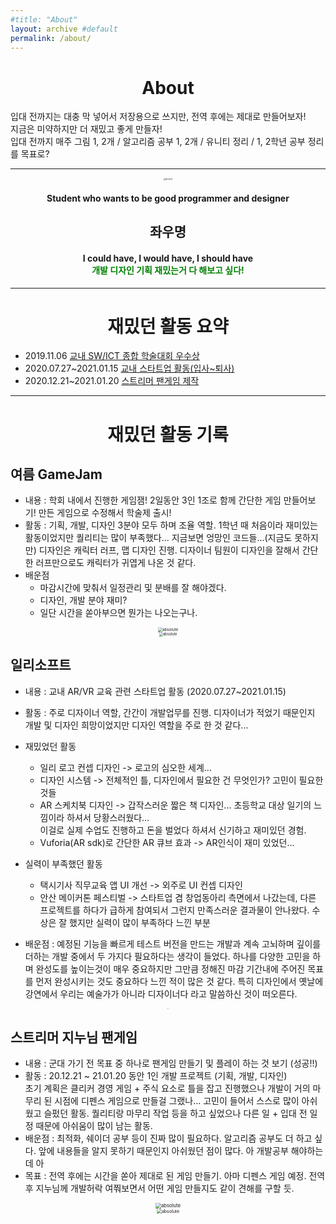```yaml
---
#title: "About"
layout: archive #default
permalink: /about/
---
```


<center> <h1>About</h1></center>

입대 전까지는 대충 막 넣어서 저장용으로 쓰지만, 전역 후에는 제대로 만들어보자!
<br>지금은 미약하지만 더 재밌고 좋게 만들자!
<br> 입대 전까지 매주 그림 1, 2개 / 알고리즘 공부 1, 2개 / 유니티 정리 / 1, 2학년 공부 정리를 목표로?

---
<center><img data-action="zoom" src='{{ "assets/images/portrait_Sketch.png" | relative_url }}' alt='absolute' style="zoom:20%;"></center>

<center> <h4>Student who wants to be good programmer and designer</h4> </center>



<center> <h2>좌우명</h2> </center>

<center> <h4>I could have, I would have, I should have<br><span style="color:green">개발 디자인 기획 재밌는거 다 해보고 싶다!</span></h4> </center>

---



<center> <h1>재밌던 활동 요약</h1></center>

+ 2019.11.06 [교내 SW/ICT 종합 학술대회 우수상](#여름-gamejam) 
+ 2020.07.27~2021.01.15 [교내 스타트업 활동(입사~퇴사)](#일리소프트)
+ 2020.12.21~2021.01.20 [스트리머 팬게임 제작](#스트리머-지누님-팬게임)

---



<center> <h1>재밌던 활동 기록</h1></center>



## 여름 GameJam
+ 내용 : 학회 내에서 진행한 게임잼! 2일동안 3인 1조로 함께 간단한 게임 만들어보기!  만든 게임으로 수정해서 학술제 출시!  
+ 활동 : 기획, 개발, 디자인 3분야 모두 하며 조율 역할. 1학년 때 처음이라 재미있는 활동이었지만 퀄리티는 많이 부족했다... 지금보면 엉망인 코드들...(지금도 못하지만) 디자인은 캐릭터 러프, 맵 디자인 진행. 디자이너 팀원이 디자인을 잘해서 간단한 러프만으로도 캐릭터가 귀엽게 나온 것 같다. 
+ 배운점
	+ 마감시간에 맞춰서 일정관리 및 분배를 잘 해야겠다.
	+ 디자인, 개발 분야 재미?
	+ 일단 시간을 쏟아부으면 뭔가는 나오는구나.

<center><img data-action="zoom" src='{{ "assets/images/aboutImg/SWICT_CharDesign.png" | relative_url }}' alt='absolute' style="zoom:45%;"></center>
<center><img data-action="zoom" src='{{ "assets/images/aboutImg/SWICTEnding.jpg" | relative_url }}' alt='absolute' style="zoom:40%;"></center>   


## 일리소프트
+ 내용 : 교내 AR/VR 교육 관련 스타트업 활동 (2020.07.27~2021.01.15)
+ 활동 : 주로 디자이너 역할, 간간이 개발업무를 진행. 디자이너가 적었기 때문인지 개발 및 디자인 희망이었지만 디자인 역할을 주로 한 것 같다...
+ 재밌었던 활동 
  + 일리 로고 컨셉 디자인 -> 로고의 심오한 세계...  
  + 디자인 시스템 -> 전체적인 틀, 디자인에서 필요한 건 무엇인가? 고민이 필요한 것들
  + AR 스케치북 디자인 -> 갑작스러운 짧은 책 디자인... 초등학교 대상 일기의 느낌이라 하셔서 당황스러웠다...<br>이걸로 실제 수업도 진행하고 돈을 벌었다 하셔서 신기하고 재미있던 경험.
  + Vuforia(AR sdk)로 간단한 AR 큐브 효과 -> AR인식이 재미 있었던...
+ 실력이 부족했던 활동
  +  택시기사 직무교육 앱 UI 개선 -> 외주로 UI 컨셉 디자인
  +  안산 메이커톤 페스티벌 -> 스타트업 겸 창업동아리 측면에서 나갔는데, 다른 프로젝트를 하다가 급하게 참여되서 그런지 만족스러운 결과물이 안나왔다. 수상은 잘 했지만 실력이 많이 부족하다 느낀 부분

+ 배운점 : 예정된 기능을 빠르게 테스트 버전을 만드는 개발과 계속 고뇌하며 깊이를 더하는 개발 중에서 두 가지다 필요하다는 생각이 들었다. 하나를 다양한 고민을 하며 완성도를 높이는것이 매우 중요하지만 그만큼 정해진 마감 기간내에 주어진 목표를 먼저 완성시키는 것도 중요하다 느낀 적이 많은 것 같다. 특히 디자인에서 옛날에 강연에서 우리는 예술가가 아니라 디자이너다 라고 말씀하신 것이 떠오른다.
<center><img data-action="zoom" src='{{ "assets/images/aboutImg/illi_logo.png" | relative_url }}' alt='absolute' style="zoom:5%;"></center>   


## 스트리머 지누님 팬게임

+ 내용 : 군대 가기 전 목표 중 하나로 팬게임 만들기 및 플레이 하는 것 보기 (성공!!)
+ 활동 : 20.12.21 ~ 21.01.20 동안 1인 개발 프로젝트 (기획, 개발, 디자인)<br>초기 계획은 클리커 경영 게임 + 주식 요소로 틀을 잡고 진행했으나 개발이 거의 마무리 된 시점에 디펜스 게임으로 만들걸 그랬나... 고민이 들어서 스스로 많이 아쉬웠고 슬펐던 활동. 퀄리티랑 마무리 작업 등을 하고 싶었으나 다른 일 + 입대 전 일정 때문에 아쉬움이 많이 남는 활동.
+ 배운점 : 최적화, 쉐이더 공부 등이 진짜 많이 필요하다. 알고리즘 공부도 더 하고 싶다. 앞에 내용들을 알지 못하기 때문인지 아쉬웠던 점이 많다. 아 개발공부 해야하는데 아 
+ 목표 : 전역 후에는 시간을 쏟아 제대로 된 게임 만들기. 아마 디펜스 게임 예정. 전역 후 지누님께 개발허락 여쭤보면서 어떤 게임 만들지도 같이 견해를 구할 듯.
<center><img data-action="zoom" src='{{ "assets/images/aboutImg/J1NU_FanGame2.png" | relative_url }}' alt='absolute' style="zoom:55%;"></center>   
<center><img data-action="zoom" src='{{ "assets/images/aboutImg/J1NUFanGame1.jpg" | relative_url }}' alt='absolute' style="zoom:50%;"></center>   
